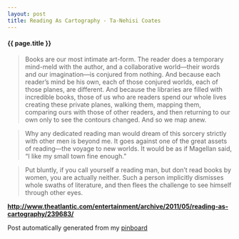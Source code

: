 ```yaml
---
layout: post
title: Reading As Cartography - Ta-Nehisi Coates
---
```


#### {{ page.title }}

> 
  
> Books are our most intimate art-form. The reader does a temporary mind-meld with the author, and a collaborative world—their words and our imagination—is conjured from nothing. And because each reader’s mind be his own, each of those conjured worlds, each of those planes, are different. And because the libraries are filled with incredible books, those of us who are readers spend our whole lives creating these private planes, walking them, mapping them, comparing ours with those of other readers, and then returning to our own only to see the contours changed.  And so we map anew.
  
> 
  
> Why any dedicated reading man would dream of this sorcery strictly with other men is beyond me. It goes against one of the great assets of reading—the voyage to new worlds. It would be as if Magellan said, “I like my small town fine enough.”
  
> 
  
> Put bluntly, if you call yourself a reading man, but don’t read books by women, you are actually neither. Such a person implicitly dismisses whole swaths of literature, and then flees the challenge to see himself through other eyes.  

<strong><a href='http://www.theatlantic.com/entertainment/archive/2011/05/reading-as-cartography/239683/'>http://www.theatlantic.com/entertainment/archive/2011/05/reading-as-cartography/239683/</a></strong>

Post automatically generated from my <a href="http://pinboard.in/u:ndfine">pinboard</a>
